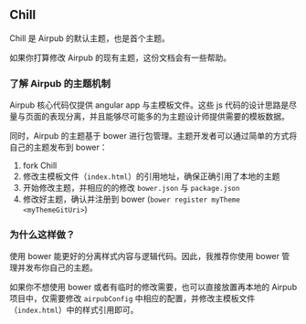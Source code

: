 ## Chill

Chill 是 Airpub 的默认主题，也是首个主题。

如果你打算修改 Airpub 的现有主题，这份文档会有一些帮助。

### 了解 Airpub 的主题机制

Airpub 核心代码仅提供 angular app 与主模板文件。这些 js 代码的设计思路是尽量与页面的表现分离，并且能够尽可能多的为主题设计师提供需要的模板数据。

同时，Airpub 的主题基于 bower 进行包管理。主题开发者可以通过简单的方式将自己的主题发布到 bower：

1. fork Chill
2. 修改主模板文件（`index.html`）的引用地址，确保正确引用了本地的主题
3. 开始修改主题，并相应的的修改 `bower.json` 与 `package.json`
4. 修改好主题，确认并注册到 bower (`bower register myTheme <myThemeGitUri>`)

### 为什么这样做？

使用 bower 能更好的分离样式内容与逻辑代码。因此，我推荐你使用 bower 管理并发布你自己的主题。

如果你不想使用 bower 或者有临时的修改需要，也可以直接放置再本地的 Airpub 项目中，仅需要修改 `airpubConfig` 中相应的配置，并修改主模板文件（`index.html`）中的样式引用即可。
